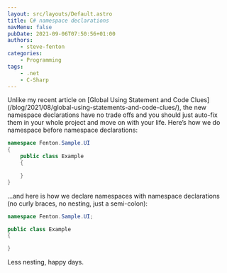 ```yaml
---
layout: src/layouts/Default.astro
title: C# namespace declarations
navMenu: false
pubDate: 2021-09-06T07:50:56+01:00
authors:
    - steve-fenton
categories:
    - Programming
tags:
    - .net
    - C-Sharp
---
```


Unlike my recent article on [Global Using Statement and Code Clues]\(/blog/2021/08/global-using-statements-and-code-clues/), the new namespace declarations have no trade offs and you should just auto-fix them in your whole project and move on with your life. Here’s how we do namespace before namespace declarations:

```csharp
namespace Fenton.Sample.UI
{
    public class Example
    {

    }
}
```

…and here is how we declare namespaces with namespace declarations (no curly braces, no nesting, just a semi-colon):

```csharp
namespace Fenton.Sample.UI;

public class Example
{

}
```

Less nesting, happy days.